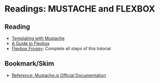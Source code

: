 # Readings: MUSTACHE and FLEXBOX

## Reading
* [Templating with Mustache](https://1sherlynn.medium.com/javascript-templating-language-and-engine-mustache-js-with-node-and-express-f4c2530e73b2)
* [A Guide to Flexbox](https://css-tricks.com/snippets/css/a-guide-to-flexbox/)
* [Flexbox Froggy](https://flexboxfroggy.com/): Complete all steps of this tutorial
## Bookmark/Skim
* [Reference: Mustache.js Official Documentation](https://github.com/janl/mustache.js)